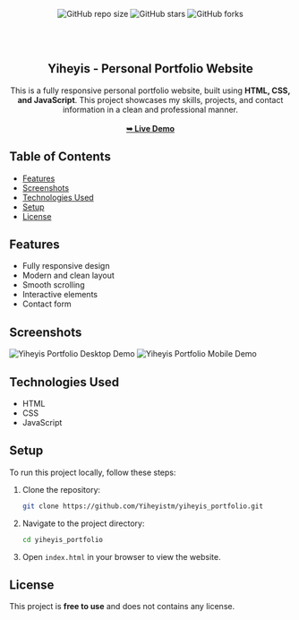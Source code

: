 <div align="center">

  ![GitHub repo size](https://img.shields.io/github/repo-size/Yiheyistm/yiheyis_portfolio)
  ![GitHub stars](https://img.shields.io/github/stars/Yiheyistm/yiheyis_portfolio?style=social)
  ![GitHub forks](https://img.shields.io/github/forks/Yiheyistm/yiheyis_portfolio?style=social)


  <br />
  <br />
<h2 align="center"> Yiheyis - Personal Portfolio Website </h2>

This is a fully responsive personal portfolio website, built using <strong>HTML, CSS, and JavaScript</strong>. This project showcases my skills, projects, and contact information in a clean and professional manner.
<br>
<br>
<a href="https://yiheyistm.github.io/yiheyis_portfolio/"><strong>➥ Live Demo</strong></a>

</div>

## Table of Contents

- [Features](#features)
- [Screenshots](#screenshots)
- [Technologies Used](#technologies-used)
- [Setup](#setup)
- [License](#license)

## Features

- Fully responsive design
- Modern and clean layout
- Smooth scrolling
- Interactive elements
- Contact form

## Screenshots

![Yiheyis Portfolio Desktop Demo](./readme-images/desktop.png "Desktop Demo")
![Yiheyis Portfolio Mobile Demo](./readme-images/mobile.png "Mobile Demo")

## Technologies Used

- HTML
- CSS
- JavaScript

## Setup

To run this project locally, follow these steps:

1. Clone the repository:
    ```sh
    git clone https://github.com/Yiheyistm/yiheyis_portfolio.git
    ```
2. Navigate to the project directory:
    ```sh
    cd yiheyis_portfolio
    ```
3. Open `index.html` in your browser to view the website.

## License

This project is **free to use** and does not contains any license.